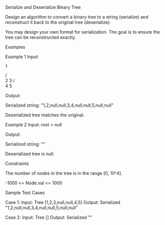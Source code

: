 Serialize and Deserialize Binary Tree

Design an algorithm to convert a binary tree to a string (serialize) and reconstruct it back to the original tree (deserialize).

You may design your own format for serialization. The goal is to ensure the tree can be reconstructed exactly.

Examples

Example 1
Input:

    1
   / \
  2   3
     / \
    4   5


Output:

Serialized string: "1,2,null,null,3,4,null,null,5,null,null"

Deserialized tree matches the original.

Example 2
Input:
root = null

Output:

Serialized string: ""

Deserialized tree is null.

Constraints

The number of nodes in the tree is in the range [0, 10^4].

-1000 <= Node.val <= 1000

Sample Test Cases

Case 1:
Input: Tree [1,2,3,null,null,4,5]
Output: Serialized "1,2,null,null,3,4,null,null,5,null,null"

Case 2:
Input: Tree []
Output: Serialized ""